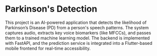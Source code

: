 # Parkinson's Detection

This project is an AI-powered application that detects the likelihood of Parkinson’s Disease (PD) from a person's speech patterns. The system captures audio, extracts key voice biomarkers (like MFCCs), and passes them to a trained machine learning model. The backend is implemented with FastAPI, and the prediction service is integrated into a Flutter-based mobile frontend for real-time accessibility.

